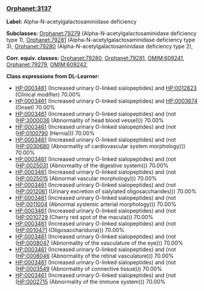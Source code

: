 
### [Orphanet:3137](http://www.orpha.net/ORDO/Orphanet_3137)
**Label:** Alpha-N-acetylgalactosaminidase deficiency

**Subclasses:** [Orphanet:79279](http://www.orpha.net/ORDO/Orphanet_79279) (Alpha-N-acetylgalactosaminidase deficiency type 1), [Orphanet:79281](http://www.orpha.net/ORDO/Orphanet_79281) (Alpha-N-acetylgalactosaminidase deficiency type 3), [Orphanet:79280](http://www.orpha.net/ORDO/Orphanet_79280) (Alpha-N-acetylgalactosaminidase deficiency type 2), 

**Corr. equiv. classes:** [Orphanet:79280](http://www.orpha.net/ORDO/Orphanet_79280), [Orphanet:79281](http://www.orpha.net/ORDO/Orphanet_79281), [OMIM:609241](http://purl.obolibrary.org/obo/OMIM_609241), [Orphanet:79279](http://www.orpha.net/ORDO/Orphanet_79279), [OMIM:609242](http://purl.obolibrary.org/obo/OMIM_609242), 

**Class expressions from DL-Learner:**

- [HP:0003461](http://purl.obolibrary.org/obo/HP_0003461) (Increased urinary O-linked sialopeptides) and [HP:0012823](http://purl.obolibrary.org/obo/HP_0012823) (Clinical modifier) 70.00%
- [HP:0003461](http://purl.obolibrary.org/obo/HP_0003461) (Increased urinary O-linked sialopeptides) and [HP:0003674](http://purl.obolibrary.org/obo/HP_0003674) (Onset) 70.00%
- [HP:0003461](http://purl.obolibrary.org/obo/HP_0003461) (Increased urinary O-linked sialopeptides) and (not ([HP:3000036](http://purl.obolibrary.org/obo/HP_3000036) (Abnormality of head blood vessel))) 70.00%
- [HP:0003461](http://purl.obolibrary.org/obo/HP_0003461) (Increased urinary O-linked sialopeptides) and (not ([HP:0100790](http://purl.obolibrary.org/obo/HP_0100790) (Hernia))) 70.00%
- [HP:0003461](http://purl.obolibrary.org/obo/HP_0003461) (Increased urinary O-linked sialopeptides) and (not ([HP:0030680](http://purl.obolibrary.org/obo/HP_0030680) (Abnormality of cardiovascular system morphology))) 70.00%
- [HP:0003461](http://purl.obolibrary.org/obo/HP_0003461) (Increased urinary O-linked sialopeptides) and (not ([HP:0025031](http://purl.obolibrary.org/obo/HP_0025031) (Abnormality of the digestive system))) 70.00%
- [HP:0003461](http://purl.obolibrary.org/obo/HP_0003461) (Increased urinary O-linked sialopeptides) and (not ([HP:0025015](http://purl.obolibrary.org/obo/HP_0025015) (Abnormal vascular morphology))) 70.00%
- [HP:0003461](http://purl.obolibrary.org/obo/HP_0003461) (Increased urinary O-linked sialopeptides) and (not ([HP:0012061](http://purl.obolibrary.org/obo/HP_0012061) (Urinary excretion of sialylated oligosaccharides))) 70.00%
- [HP:0003461](http://purl.obolibrary.org/obo/HP_0003461) (Increased urinary O-linked sialopeptides) and (not ([HP:0011004](http://purl.obolibrary.org/obo/HP_0011004) (Abnormal systemic arterial morphology))) 70.00%
- [HP:0003461](http://purl.obolibrary.org/obo/HP_0003461) (Increased urinary O-linked sialopeptides) and (not ([HP:0010729](http://purl.obolibrary.org/obo/HP_0010729) (Cherry red spot of the macula))) 70.00%
- [HP:0003461](http://purl.obolibrary.org/obo/HP_0003461) (Increased urinary O-linked sialopeptides) and (not ([HP:0010471](http://purl.obolibrary.org/obo/HP_0010471) (Oligosacchariduria))) 70.00%
- [HP:0003461](http://purl.obolibrary.org/obo/HP_0003461) (Increased urinary O-linked sialopeptides) and (not ([HP:0008047](http://purl.obolibrary.org/obo/HP_0008047) (Abnormality of the vasculature of the eye))) 70.00%
- [HP:0003461](http://purl.obolibrary.org/obo/HP_0003461) (Increased urinary O-linked sialopeptides) and (not ([HP:0008046](http://purl.obolibrary.org/obo/HP_0008046) (Abnormality of the retinal vasculature))) 70.00%
- [HP:0003461](http://purl.obolibrary.org/obo/HP_0003461) (Increased urinary O-linked sialopeptides) and (not ([HP:0003549](http://purl.obolibrary.org/obo/HP_0003549) (Abnormality of connective tissue))) 70.00%
- [HP:0003461](http://purl.obolibrary.org/obo/HP_0003461) (Increased urinary O-linked sialopeptides) and (not ([HP:0002715](http://purl.obolibrary.org/obo/HP_0002715) (Abnormality of the immune system))) 70.00%


